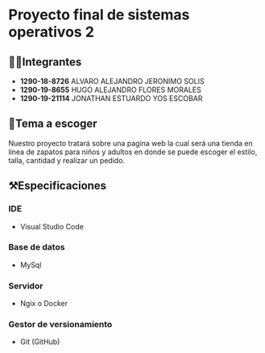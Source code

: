 
# Proyecto final de sistemas operativos 2
 
 ## 🧑‍🏫Integrantes

- **1290-18-8726** ALVARO ALEJANDRO JERONIMO SOLIS 
- **1290-19-8655**  HUGO ALEJANDRO FLORES MORALES 
- **1290-19-21114** JONATHAN ESTUARDO YOS ESCOBAR 

## 📙Tema a escoger

Nuestro proyecto tratará sobre una pagina web la cual será una tienda en línea de 
zapatos para niños y adultos en donde se puede escoger el estilo, talla, cantidad y 
realizar un pedido.

## ⚒️Especificaciones

### IDE
- Visual Studio Code
### Base de datos
- MySql
### Servidor
- Ngix o Docker
### Gestor de versionamiento
- Git (GitHub)
